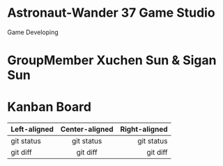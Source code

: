 # Astronaut-Wander  37 Game Studio
Game Developing

# GroupMember Xuchen Sun & Sigan Sun

# Kanban Board
| Left-aligned | Center-aligned | Right-aligned |
| :---         |     :---:      |          ---: |
| git status   | git status     | git status    |
| git diff     | git diff       | git diff      |
